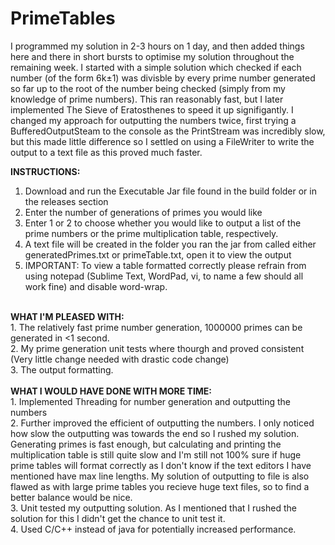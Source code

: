# PrimeTables

I programmed my solution in 2-3 hours on 1 day, and then added things here and there in short bursts to optimise my solution throughout the remaining week.
I started with a simple solution which checked if each number (of the form 6k±1) was divisble by every prime number generated so far up to the root of the number being checked (simply from my knowledge of prime numbers).
This ran reasonably fast, but I later implemented The Sieve of Eratosthenes to speed it up signifigantly. I changed my approach for outputting the numbers twice,
first trying a BufferedOutputSteam to the console as the PrintStream was incredibly slow, but this made little difference so I settled on using a FileWriter to
write the output to a text file as this proved much faster.

<b>INSTRUCTIONS:</b><br/>
1. Download and run the Executable Jar file found in the build folder or in the releases section<br/>
2. Enter the number of generations of primes you would like<br/>
3. Enter 1 or 2 to choose whether you would like to output a list of the prime numbers or the prime multiplication table, respectively.<br/>
4. A text file will be created in the folder you ran the jar from called either generatedPrimes.txt or primeTable.txt, open it to view the output<br/>
5. IMPORTANT: To view a table formatted correctly please refrain from using notepad (Sublime Text, WordPad, vi, to name a few should all work fine) 
and disable word-wrap.<br/>
<br/>
<b>WHAT I'M PLEASED WITH:</b><br/>
1. The relatively fast prime number generation, 1000000 primes can be generated in <1 second.<br/>
2. My prime generation unit tests where thourgh and proved consistent (Very little change needed with drastic code change)<br/>
3. The output formatting.<br/>
<br/>
<b>WHAT I WOULD HAVE DONE WITH MORE TIME:</b><br/>
1. Implemented Threading for number generation and outputting the numbers<br/>
2. Further improved the efficient of outputting the numbers. I only noticed how slow the outputting was towards the end so I rushed my
solution. Generating primes is fast enough, but calculating and printing the multiplication table is still quite slow and I'm still not
100% sure if huge prime tables will format correctly as I don't know if the text editors I have mentioned have max line lengths. My
solution of outputting to file is also flawed as with large prime tables you recieve huge text files, so to find a better balance would be
nice.<br/>
3. Unit tested my outputting solution. As I mentioned that I rushed the solution for this I didn't get the chance to unit test it.<br/>
4. Used C/C++ instead of java for potentially increased performance.
